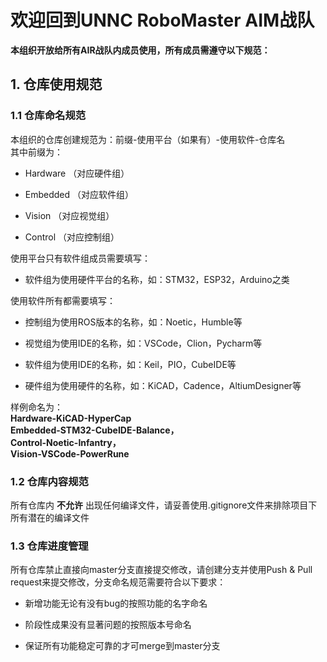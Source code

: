 # 欢迎回到UNNC RoboMaster AIM战队  

__本组织开放给所有AIR战队内成员使用，所有成员需遵守以下规范：__
## __1. 仓库使用规范__  

### 1.1 仓库命名规范  
本组织的仓库创建规范为：前缀-使用平台（如果有）-使用软件-仓库名  
其中前缀为：
* Hardware （对应硬件组）  

* Embedded （对应软件组）  

* Vision （对应视觉组）  

* Control （对应控制组）  

使用平台只有软件组成员需要填写：
* 软件组为使用硬件平台的名称，如：STM32，ESP32，Arduino之类

使用软件所有都需要填写：
* 控制组为使用ROS版本的名称，如：Noetic，Humble等

* 视觉组为使用IDE的名称，如：VSCode，Clion，Pycharm等

* 软件组为使用IDE的名称，如：Keil，PIO，CubeIDE等

* 硬件组为使用硬件的名称，如：KiCAD，Cadence，AltiumDesigner等

样例命名为：  
**Hardware-KiCAD-HyperCap  
Embedded-STM32-CubeIDE-Balance，  
Control-Noetic-Infantry，  
Vision-VSCode-PowerRune**

### 1.2 仓库内容规范
所有仓库内 __不允许__ 出现任何编译文件，请妥善使用.gitignore文件来排除项目下所有潜在的编译文件

### 1.3 仓库进度管理
所有仓库禁止直接向master分支直接提交修改，请创建分支并使用Push & Pull request来提交修改，分支命名规范需要符合以下要求：  
* 新增功能无论有没有bug的按照功能的名字命名

* 阶段性成果没有显著问题的按照版本号命名

* 保证所有功能稳定可靠的才可merge到master分支